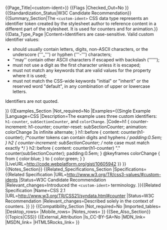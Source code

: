 {{Page_Title|&lt;custom-ident&gt;}}
{{Flags
|Checked_Out=No
}}
{{Standardization_Status|W3C Candidate Recommendation}}
{{Summary_Section|The <code>&lt;custom-ident&gt;</code> CSS data type represents an identifier token created by the stylesheet author to reference content in a different part of the stylesheet.  It is used for counters and for animation.}}
{{Data_Type_Page
|Content=Identifiers are case-sensitive.  Valid custom identifier values:

* should usually contain letters, digits, non-ASCII characters, or the underscore ('''_''') or hyphen ('''-''') characters;
* ''may'' contain other ASCII characters if escaped with backslash ('''\''');
* must not use a digit as the first character unless it is escaped;
* must not match any keywords that are valid values for the property where it is used;
* must not match the CSS-wide keywords "initial" or "inherit" or the reserved word "default", in any combination of upper or lowercase letters.

Identifiers are not quoted.

}}
{{Examples_Section
|Not_required=No
|Examples={{Single Example
|Language=CSS
|Description=The example uses three custom identifiers: <code>h1-counter</code>, <code>subSectionCounter</code>, and <code>colorChange</code>.
|Code=h1 {
    counter-increment: h1-counter;
    counter-reset: subSectionCounter;
    animation: colorChange 3s infinite alternate;
}
h1::before {
    content: counter(h1-counter); 
      /*counter tokens can contain digits and hyphens */
   padding:0.5em;
}
h2 {
   counter-increment: subSectionCounter; /* note case must match exactly */
}
h2::before {
   content: counter(h1-counter)  "."  counter(subSectionCounter);
   padding:0.5em;
}
@keyframes colorChange {
   from {
     color:blue;
   }
   to {
     color:green;
   }
}
|LiveURL=http://code.webplatform.org/gist/10605942
}}
}}
{{Notes_Section}}
{{Related_Specifications_Section
|Specifications={{Related Specification
|URL=http://www.w3.org/TR/css3-values/#custom-idents
|Status=W3C Candidate Recommendation
|Relevant_changes=Introduced the <code>&lt;custom-ident&gt;</code>  terminology.
}}{{Related Specification
|Name=CSS 2.1
|URL=http://www.w3.org/TR/CSS21/syndata.html#counter
|Status=W3C Recommendation
|Relevant_changes=Described solely in the context of counters.
}}
}}
{{Compatibility_Section
|Not_required=No
|Imported_tables=
|Desktop_rows=
|Mobile_rows=
|Notes_rows=
}}
{{See_Also_Section}}
{{Topics|CSS}}
{{External_Attribution
|Is_CC-BY-SA=No
|MDN_link=
|MSDN_link=
|HTML5Rocks_link=
}}